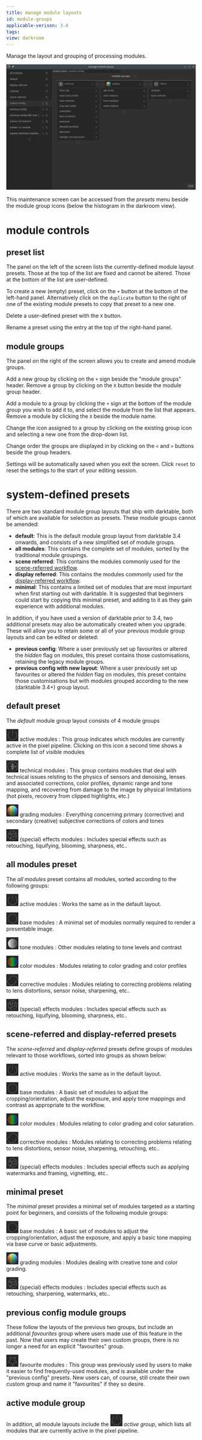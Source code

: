 ```yaml
---
title: manage module layouts
id: module-groups
applicable-verison: 3.4
tags: 
view: darkroom
---
```


Manage the layout and grouping of processing modules.

![manage module layouts](./manage-module-layouts/manage-module-layouts.png#w100)

This maintenance screen can be accessed from the _presets_ menu beside the module group icons (below the histogram in the darkroom view).

# module controls

## preset list

The panel on the left of the screen lists the currently-defined module layout presets. Those at the top of the list are fixed and cannot be altered. Those at the bottom of the list are user-defined.

To create a new (empty) preset, click on the `+` button at the bottom of the left-hand panel. Alternatively click on the `duplicate` button to the right of one of the existing module presets to copy that preset to a new one.

Delete a user-defined preset with the `X` button.

Rename a preset using the entry at the top of the right-hand panel.

## module groups

The panel on the right of the screen allows you to create and amend module groups.

Add a new group by clicking on the `+` sign beside the "module groups" header. Remove a group by clicking on the `X` button beside the module group header.

Add a module to a group by clicking the `+` sign at the bottom of the module group you wish to add it to, and select the module from the list that appears. Remove a module by clicking the `X` beside the module name.

Change the icon assigned to a group by clicking on the existing group icon and selecting a new one from the drop-down list.

Change order the groups are displayed in by clicking on the `<` and `>` buttons beside the group headers.

Settings will be automatically saved when you exit the screen. Click `reset` to reset the settings to the start of your editing session.


# system-defined presets

There are two standard module group layouts that ship with darktable, both of which are available for selection as presets. These module groups cannot be amended:

- **default**: This is the default module group layout from darktable 3.4 onwards, and consists of a new simplified set of module groups.
- **all modules**: This contains the complete set of modules, sorted by the traditional module groupings.
- **scene referred**: This contains the modules commonly used for the [scene-referred workflow](../../../overview/workflow/edit-scene-referred.md).
- **display referred**: This contains the modules commonly used for the [display-referred workflow](../../../overview/workflow/edit-display-referred.md).
- **minimal**: This contains a limited set of modules that are most important when first starting out with darktable. It is suggested that beginners could start by copying this minimal preset, and adding to it as they gain experience with additional modules.

In addition, if you have used a version of darktable prior to 3.4, two additional presets may also be automatically created when you upgrade. These will allow you to retain some or all of your previous module group layouts and can be edited or deleted:

- **previous config**: Where a user previously set up favourites or altered the _hidden_ flag on modules, this preset contains those customisations, retaining the legacy module groups.
- **previous config with new layout**: Where a user previously set up favourites or altered the _hidden_ flag on modules, this preset contains those customisations but with modules grouped according to the new (darktable 3.4+) group layout.

## default preset

The _default_ module group layout consists of 4 module groups

![module-group-active-icon](./manage-module-layouts/module-group-active-icon.png) active modules
: This group indicates which modules are currently active in the pixel pipeline. Clicking on this icon a second time shows a complete list of visible modules

![module-group-technical-icon](./manage-module-layouts/module-group-technical-icon.png) technical modules
: This group contains modules that deal with technical issues relsting to the physics of sensors and denoising, lenses and associated corrections, color profiles, dynamic range and tone mapping, and recovering from damage to the image by physical limitations (hot pixels, recovery from clipped highlights, etc.)

![module-group-grading-icon](./manage-module-layouts/module-group-grading-icon.png) grading modules
: Everything concerning primary (corrective) and secondary (creative) subjective corrections of colors and tones

![module-group-effects-icon](./manage-module-layouts/module-group-effects-icon.png) (special) effects modules
: Includes special effects such as retouching, liquifying, blooming, sharpness, etc..

## all modules preset

The _all modules_ preset contains all modules, sorted according to the following groups:

![module-group-active-icon](./manage-module-layouts/module-group-active-icon.png) active modules
: Works the same as in the default layout.

![module-group-basic-icon](./manage-module-layouts/module-group-basic-icon.png) base modules
: A minimal set of modules normally required to render a presentable image.

![module-group-tone-icon](./manage-module-layouts/module-group-tone-icon.png) tone modules
: Other modules relating to tone levels and contrast

![module-group-color-icon](./manage-module-layouts/module-group-color-icon.png) color modules
: Modules relating to color grading and color profiles

![module-group-correct-icon](./manage-module-layouts/module-group-correct-icon.png) corrective modules
: Modules relating to correcting problems relating to lens distortions, sensor noise, sharpening, etc..

![module-group-effects-icon](./manage-module-layouts/module-group-effects-icon.png) (special) effects modules
: Includes special effects such as retouching, liquifying, blooming, sharpness, etc..

## scene-referred and display-referred presets

The _scene-referred_ and _display-referred_ presets define groups of modules relevant to those workflows, sorted into groups as shown below:

![module-group-active-icon](./manage-module-layouts/module-group-active-icon.png) active modules
: Works the same as in the default layout.

![module-group-basic-icon](./manage-module-layouts/module-group-basic-icon.png) base modules
: A basic set of modules to adjust the cropping/orientation, adjust the exposure, and apply tone mappings and contrast as appropriate to the workflow.

![module-group-color-icon](./manage-module-layouts/module-group-color-icon.png) color modules
: Modules relating to color grading and color saturation.

![module-group-correct-icon](./manage-module-layouts/module-group-correct-icon.png) corrective modules
: Modules relating to correcting problems relating to lens distortions, sensor noise, sharpening, retouching, etc..

![module-group-effects-icon](./manage-module-layouts/module-group-effects-icon.png) (special) effects modules
: Includes special effects such as applying watermarks and framing, vignetting, etc..

## minimal preset 

The _minimal_ preset provides a minimal set of modules targeted as a starting point for beginners, and consists of the following module groups:

![module-group-basic-icon](./manage-module-layouts/module-group-basic-icon.png) base modules
: A basic set of modules to adjust the cropping/orientation, adjust the exposure, and apply a basic tone mapping via base curve or basic adjustments.

![module-group-grading-icon](./manage-module-layouts/module-group-grading-icon.png) grading modules
: Modules dealing with creative tone and color grading.

![module-group-effects-icon](./manage-module-layouts/module-group-effects-icon.png) (special) effects modules
: Includes special effects such as retouching, sharpening, watermarks, etc..

## previous config module groups

These follow the layouts of the previous two groups, but include an additional _favourites_ group where users made use of this feature in the past. Now that users may create their own custom groups, there is no longer a need for an explicit "favourites" group.

![module-group-favourites-icon](./manage-module-layouts/module-group-favorites-icon.png) favourite modules
: This group was previously used by users to make it easier to find frequently-used modules, and is available under the "previous config" presets. New users can, of course, still create their own custom group and name it "favourites" if they so desire.

## active module group

In addition, all module layouts include the ![module-group-active-icon](./manage-module-layouts/module-group-active-icon.png) _active group_, which lists all modules that are currently active in the pixel pipeline.
